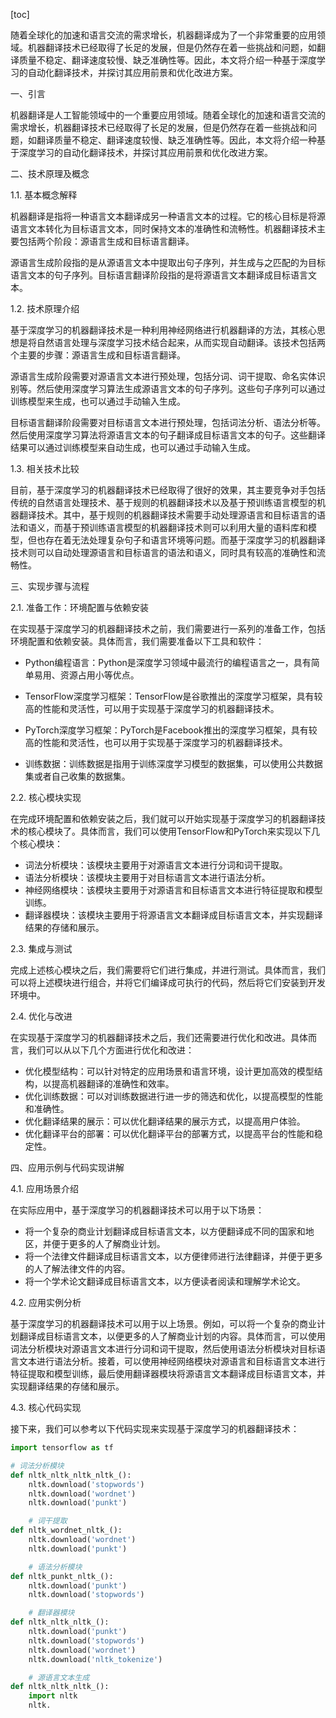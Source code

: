 
[toc]                    
                
                
随着全球化的加速和语言交流的需求增长，机器翻译成为了一个非常重要的应用领域。机器翻译技术已经取得了长足的发展，但是仍然存在着一些挑战和问题，如翻译质量不稳定、翻译速度较慢、缺乏准确性等。因此，本文将介绍一种基于深度学习的自动化翻译技术，并探讨其应用前景和优化改进方案。

一、引言

机器翻译是人工智能领域中的一个重要应用领域。随着全球化的加速和语言交流的需求增长，机器翻译技术已经取得了长足的发展，但是仍然存在着一些挑战和问题，如翻译质量不稳定、翻译速度较慢、缺乏准确性等。因此，本文将介绍一种基于深度学习的自动化翻译技术，并探讨其应用前景和优化改进方案。

二、技术原理及概念

1.1. 基本概念解释

机器翻译是指将一种语言文本翻译成另一种语言文本的过程。它的核心目标是将源语言文本转化为目标语言文本，同时保持文本的准确性和流畅性。机器翻译技术主要包括两个阶段：源语言生成和目标语言翻译。

源语言生成阶段指的是从源语言文本中提取出句子序列，并生成与之匹配的为目标语言文本的句子序列。目标语言翻译阶段指的是将源语言文本翻译成目标语言文本。

1.2. 技术原理介绍

基于深度学习的机器翻译技术是一种利用神经网络进行机器翻译的方法，其核心思想是将自然语言处理与深度学习技术结合起来，从而实现自动翻译。该技术包括两个主要的步骤：源语言生成和目标语言翻译。

源语言生成阶段需要对源语言文本进行预处理，包括分词、词干提取、命名实体识别等。然后使用深度学习算法生成源语言文本的句子序列。这些句子序列可以通过训练模型来生成，也可以通过手动输入生成。

目标语言翻译阶段需要对目标语言文本进行预处理，包括词法分析、语法分析等。然后使用深度学习算法将源语言文本的句子翻译成目标语言文本的句子。这些翻译结果可以通过训练模型来自动生成，也可以通过手动输入生成。

1.3. 相关技术比较

目前，基于深度学习的机器翻译技术已经取得了很好的效果，其主要竞争对手包括传统的自然语言处理技术、基于规则的机器翻译技术以及基于预训练语言模型的机器翻译技术。其中，基于规则的机器翻译技术需要手动处理源语言和目标语言的语法和语义，而基于预训练语言模型的机器翻译技术则可以利用大量的语料库和模型，但也存在着无法处理复杂句子和语言环境等问题。而基于深度学习的机器翻译技术则可以自动处理源语言和目标语言的语法和语义，同时具有较高的准确性和流畅性。

三、实现步骤与流程

2.1. 准备工作：环境配置与依赖安装

在实现基于深度学习的机器翻译技术之前，我们需要进行一系列的准备工作，包括环境配置和依赖安装。具体而言，我们需要准备以下工具和软件：

- Python编程语言：Python是深度学习领域中最流行的编程语言之一，具有简单易用、资源占用小等优点。
- TensorFlow深度学习框架：TensorFlow是谷歌推出的深度学习框架，具有较高的性能和灵活性，可以用于实现基于深度学习的机器翻译技术。
- PyTorch深度学习框架：PyTorch是Facebook推出的深度学习框架，具有较高的性能和灵活性，也可以用于实现基于深度学习的机器翻译技术。

- 训练数据：训练数据是指用于训练深度学习模型的数据集，可以使用公共数据集或者自己收集的数据集。

2.2. 核心模块实现

在完成环境配置和依赖安装之后，我们就可以开始实现基于深度学习的机器翻译技术的核心模块了。具体而言，我们可以使用TensorFlow和PyTorch来实现以下几个核心模块：

- 词法分析模块：该模块主要用于对源语言文本进行分词和词干提取。
- 语法分析模块：该模块主要用于对目标语言文本进行语法分析。
- 神经网络模块：该模块主要用于对源语言和目标语言文本进行特征提取和模型训练。
- 翻译器模块：该模块主要用于将源语言文本翻译成目标语言文本，并实现翻译结果的存储和展示。

2.3. 集成与测试

完成上述核心模块之后，我们需要将它们进行集成，并进行测试。具体而言，我们可以将上述模块进行组合，并将它们编译成可执行的代码，然后将它们安装到开发环境中。

2.4. 优化与改进

在实现基于深度学习的机器翻译技术之后，我们还需要进行优化和改进。具体而言，我们可以从以下几个方面进行优化和改进：

- 优化模型结构：可以针对特定的应用场景和语言环境，设计更加高效的模型结构，以提高机器翻译的准确性和效率。
- 优化训练数据：可以对训练数据进行进一步的筛选和优化，以提高模型的性能和准确性。
- 优化翻译结果的展示：可以优化翻译结果的展示方式，以提高用户体验。
- 优化翻译平台的部署：可以优化翻译平台的部署方式，以提高平台的性能和稳定性。

四、应用示例与代码实现讲解

4.1. 应用场景介绍

在实际应用中，基于深度学习的机器翻译技术可以用于以下场景：

- 将一个复杂的商业计划翻译成目标语言文本，以方便翻译成不同的国家和地区，并便于更多的人了解商业计划。
- 将一个法律文件翻译成目标语言文本，以方便律师进行法律翻译，并便于更多的人了解法律文件的内容。
- 将一个学术论文翻译成目标语言文本，以方便读者阅读和理解学术论文。

4.2. 应用实例分析

基于深度学习的机器翻译技术可以用于以上场景。例如，可以将一个复杂的商业计划翻译成目标语言文本，以便更多的人了解商业计划的内容。具体而言，可以使用词法分析模块对源语言文本进行分词和词干提取，然后使用语法分析模块对目标语言文本进行语法分析。接着，可以使用神经网络模块对源语言和目标语言文本进行特征提取和模型训练，最后使用翻译器模块将源语言文本翻译成目标语言文本，并实现翻译结果的存储和展示。

4.3. 核心代码实现

接下来，我们可以参考以下代码实现来实现基于深度学习的机器翻译技术：

```python
import tensorflow as tf

# 词法分析模块
def nltk_nltk_nltk_nltk_():
    nltk.download('stopwords')
    nltk.download('wordnet')
    nltk.download('punkt')

    # 词干提取
def nltk_wordnet_nltk_():
    nltk.download('wordnet')
    nltk.download('punkt')

    # 语法分析模块
def nltk_punkt_nltk_():
    nltk.download('punkt')
    nltk.download('stopwords')

    # 翻译器模块
def nltk_nltk_nltk_():
    nltk.download('punkt')
    nltk.download('stopwords')
    nltk.download('wordnet')
    nltk.download('nltk_tokenize')

    # 源语言文本生成
def nltk_nltk_nltk_():
    import nltk
    nltk.

